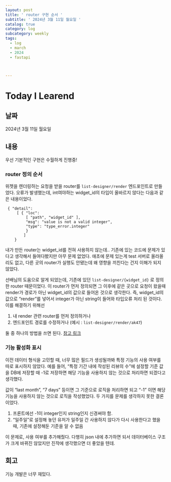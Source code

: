 ```yaml
---
layout: post
title: ' router 구현 순서 '
subtitle: ' 2024년 3월 11일 월요일 '
catalog: true
category: log
subcategory: weekly
tags:
  - log
  - march
  - 2024
  - fastapi



---
```


# Today I Learend

## 날짜

2024년 3월 11일 월요일

## 내용

우선 기본적인 구현은 수월하게 진행중!

### router 정의 순서

위젯을 렌더링하는 요청을 받을 router를 `list-designer/render` 엔드포인트로 만들었다. 오류가 발생했는데, int여야하는 widget_id의 타입이 올바르지 않다는 다음과 같은 내용이었다.

```
 { "detail": 
	 [ { "loc": 
		 [ "path", "widget_id" ], 
		 "msg": "value is not a valid integer", 
		 "type": "type_error.integer" 
		 } 
		] 
	}
```

내가 만든 router는 widget_id를 전혀 사용하지 않는데.. 기존에 있는 코드에 문제가 있다고 생각해서 들여다봤지만 아무 문제 없었다. 애초에 문제 있는게 test 서버로 올라올 리도 없고, 다른 곳의 router가 실행도 안됐는데 왜 영향을 끼친다는 건지 이해가 되지 않았다.

선배님의 도움으로 알게 되었는데, 기존에 있던 `list-designer/{widget_id}` 로 정의한 router 때문이었다. 이 router가 먼저 정의되면 그 이후에 같은 곳으로 요청이 왔을때 render가 경로가 아닌 widget_id의 값으로 들어온 것으로 생각한다. 즉, widget_id의 값으로 “render”를 넣어서 integer가 아닌 string이 들어와 타입오류 처리 된 것이다. 이를 해결하기 위해선

1. 내 render 관련 router를  먼저 정의하거나
2. 엔드포인트 경로를 수정하거나 (예시 : `list-designer/render/ak47`)

둘 중 하나의 방법을 쓰면 된다. [참고 링크](https://fastapi.tiangolo.com/ko/tutorial/path-params/)

### 기능 활성화 표시

이전 데이터 형식을 고민할 때, 너무 많은 필드가 생성될까봐 특정 기능의 사용 여부를 따로 표시하지 않았다. 예를 들어, “특정 기간 내에 작성된 리뷰의 수”에 설정할 기준 값을 DB에 저장할 때 -1로 저장하면 해당 기능을 사용하지 않는 것으로 처리하면 되겠다고 생각했다.

값이 “last month”, “7 days” 등이면 그 기준으로 로직을 처리하면 되고 “-1” 이면 해당 기능을 사용하지 않는 것으로 로직을 작성했었다. 두 가지를 문제를 생각하지 못한 결론이었다.

1. 프론트에선 -1이 integer인지 string인지 신경써야 함.
2. “일주일”로 설정해 놓던 유저가 일주일 간 사용하지 않다가 다시 사용한다고 했을 때, 기존에 설정해둔 기준을 알 수 없음

이 문제로, 사용 여부를 추가해줬다. 다행히 json 내에 추가하면 되서 데이터베이스 구조가 크게 바뀌진 않았지만 진작에 생각했으면 더 좋았을 텐데.

## 회고

기능 개발은 너무 재밌다.